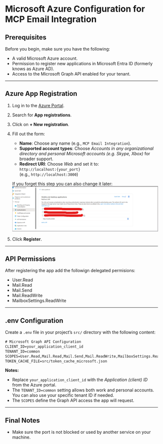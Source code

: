 # Microsoft Azure Configuration for MCP Email Integration

## Prerequisites

Before you begin, make sure you have the following:

- A valid Microsoft Azure account.
- Permission to register new applications in Microsoft Entra ID (formerly knows as Azure AD).
- Access to the Microsoft Graph API enabled for your tenant.

---

## Azure App Registration

1. Log in to the [Azure Portal](https://portal.azure.com).
2. Search for **App registrations**.
3. Click on **+ New registration**.
4. Fill out the form:
   - **Name**: Choose any name (e.g., `MCP Email Integration`).
   - **Supported account types**: Choose *Accounts in any organizational directory and personal Microsoft accounts (e.g. Skype, Xbox)* for broader support.
   - **Redirect URI**: Choose *Web* and set it to:  
     `http://localhost:{your_port}`  
     (e.g., `http://localhost:3000`)

   If you forget this step you can also change it later:
   ![Set Redirection URI](img/set_redirection_uri.png)

5. Click **Register**.

---

## API Permissions

After registering the app add the followign delegated permisions:
- User.Read
- Mail.Read
- Mail.Send
- Mail.ReadWrite
- MailboxSettings.ReadWrite

---

## .env Configuration

Create a `.env` file in your project’s `src/` directory with the following content:

```env
# Microsoft Graph API Configuration
CLIENT_ID=your_application_client_id
TENANT_ID=common
SCOPES=User.Read,Mail.Read,Mail.Send,Mail.ReadWrite,MailboxSettings.ReadWrite
TOKEN_CACHE_FILE=src/token_cache_microsoft.json
```

**Notes:**
- Replace `your_application_client_id` with the *Application (client) ID* from the Azure portal.
- The `TENANT_ID=common` setting allows both work and personal accounts. You can also use your specific tenant ID if needed.
- The `SCOPES` define the Graph API access the app will request.

---

## Final Notes
- Make sure the port is not blocked or used by another service on your machine.


